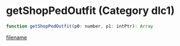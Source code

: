 # getShopPedOutfit (Category dlc1)

```js
function getShopPedOutfit(p0: number, p1: intPtr): Array
```

[filename](getShopPedOutfit_m.md ':include')